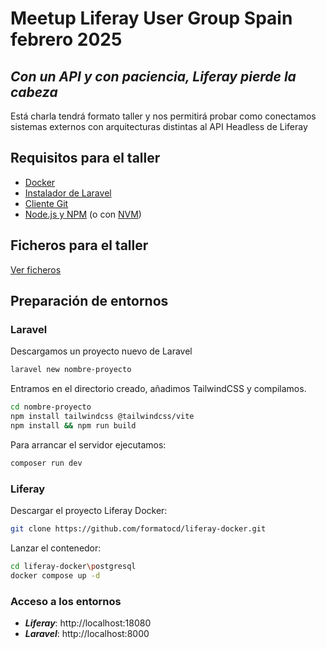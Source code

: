 # Meetup Liferay User Group Spain febrero 2025

## _Con un API y con paciencia, Liferay pierde la cabeza_
Está charla tendrá formato taller y nos permitirá probar como conectamos sistemas externos con arquitecturas distintas al API Headless de Liferay

## Requisitos para el taller
- [Docker](https://www.docker.com/)
- [Instalador de Laravel](https://laravel.com/docs/11.x/installation#installing-php)
- [Cliente Git](https://git-scm.com/downloads)
- [Node.js y NPM](https://nodejs.org/es) (o con [NVM](https://github.com/coreybutler/nvm-windows))

## Ficheros para el taller
[Ver ficheros](https://gist.github.com/formatocd/881eb95166e52c604a5bbe95fc995e0b)

## Preparación de entornos
### Laravel
Descargamos un proyecto nuevo de Laravel
```bash
laravel new nombre-proyecto
```
Entramos en el directorio creado, añadimos TailwindCSS y compilamos.
```bash
cd nombre-proyecto
npm install tailwindcss @tailwindcss/vite
npm install && npm run build
```
Para arrancar el servidor ejecutamos:
```bash
composer run dev
```
### Liferay
Descargar el proyecto Liferay Docker:
```bash
git clone https://github.com/formatocd/liferay-docker.git
```
Lanzar el contenedor:
```bash
cd liferay-docker\postgresql
docker compose up -d
```
### Acceso a los entornos
- ***Liferay***: http://localhost:18080
- ***Laravel***: http://localhost:8000

